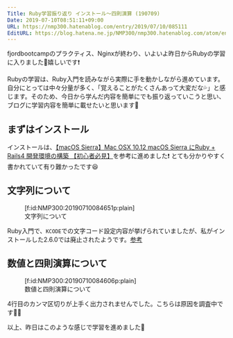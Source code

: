 ```yaml
---
Title: Ruby学習振り返り インストール〜四則演算 (190709)
Date: 2019-07-10T08:51:11+09:00
URL: https://nmp300.hatenablog.com/entry/2019/07/10/085111
EditURL: https://blog.hatena.ne.jp/NMP300/nmp300.hatenablog.com/atom/entry/17680117127216152212
---
```


fjordbootcampのプラクティス、Nginxが終わり、いよいよ昨日からRubyの学習に入りました💪嬉しいです❗️

Rubyの学習は、Ruby入門を読みながら実際に手を動かしながら進めています。
自分にとっては中々分量が多く、「覚えることがたくさんあって大変だな💦」と感じます。そのため、今日から学んだ内容を簡単にでも振り返っていこうと思い、ブログに学習内容を簡単に載せたいと思います💪

## まずはインストール
インストールは、[【macOS Sierra】Mac OSX 10.12 macOS Sierra にRuby + Rails4 開発環境の構築 【初心者必見】](https://qiita.com/keneo/items/e81bad87995fae566234)を参考に進めました❗️
とても分かりやすく書かれていて有り難かったです😆


## 文字列について
<figure class="figure-image figure-image-fotolife" title="文字列について">[f:id:NMP300:20190710084651p:plain]<figcaption>文字列について</figcaption></figure>

Ruby入門で、`KCODE`での文字コード設定内容が挙げられていましたが、私がインストールした2.6.0では廃止されたようです。[参考](https://docs.ruby-lang.org/ja/latest/doc/spec=2fm17n.html)


## 数値と四則演算について
<figure class="figure-image figure-image-fotolife" title="数値と四則演算について">[f:id:NMP300:20190710084606p:plain]<figcaption>数値と四則演算について</figcaption></figure>
4行目のカンマ区切りが上手く出力されませんでした。こちらは原因を調査中です🙇‍♂️


以上、昨日はこのような感じで学習を進めました💪


